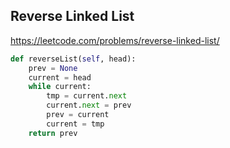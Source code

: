 ## Reverse Linked List
https://leetcode.com/problems/reverse-linked-list/
```python
def reverseList(self, head):
    prev = None
    current = head
    while current:
        tmp = current.next
        current.next = prev
        prev = current
        current = tmp
    return prev
```    
